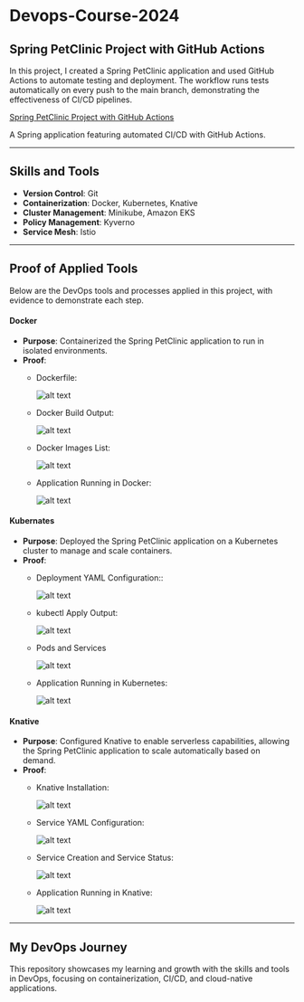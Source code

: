 # Devops-Course-2024

## Spring PetClinic Project with GitHub Actions

In this project, I created a Spring PetClinic application and used GitHub Actions to automate testing and deployment. The workflow runs tests automatically on every push to the main branch, demonstrating the effectiveness of CI/CD pipelines.

[Spring PetClinic Project with GitHub Actions](https://github.com/BashirAhmed02/spring-petclinic-devops.git)

A Spring application featuring automated CI/CD with GitHub Actions.

---

## Skills and Tools
- **Version Control**: Git
- **Containerization**: Docker, Kubernetes, Knative
- **Cluster Management**: Minikube, Amazon EKS
- **Policy Management**: Kyverno
- **Service Mesh**: Istio

---
## Proof of Applied Tools

Below are the DevOps tools and processes applied in this project, with evidence to demonstrate each step.

#### Docker
- **Purpose**: Containerized the Spring PetClinic application to run in isolated environments.
- **Proof**:
  - Dockerfile:
  
    ![alt text](<images/DockerFile.jpg>)

  - Docker Build Output:

    ![alt text](<images/Dockerbuild.jpg>)

  - Docker Images List:

    ![alt text](<images/Dockerimages.jpg>)

  - Application Running in Docker:

    ![alt text](<images/Dockerrun.jpg>)


#### Kubernates
- **Purpose**: Deployed the Spring PetClinic application on a Kubernetes cluster to manage and scale containers.
- **Proof**:
  - Deployment YAML Configuration::
  
    ![alt text](<images/kubernates-yaml-file.jpg>)

  - kubectl Apply Output:

    ![alt text](<images/kubectl-apply.jpg>)

  - Pods and Services

    ![alt text](<images/Pods-Services.jpg>)

  - Application Running in Kubernetes:

    ![alt text](<images/Kubernates-run.jpg>)


#### Knative
- **Purpose**: Configured Knative to enable serverless capabilities, allowing the Spring PetClinic application to scale automatically based on demand.
- **Proof**:
  - Knative Installation:
  
    ![alt text](<images/knative-pods.jpg>)

  - Service YAML Configuration:

    ![alt text](<images/knative-yaml-config.jpg>)

  - Service Creation and Service Status:

    ![alt text](<images/knative.jpg>)

  - Application Running in Knative:

    ![alt text](<images/knative-run.jpg>)


---

## My DevOps Journey

This repository showcases my learning and growth with the skills and tools in DevOps, focusing on containerization, CI/CD, and cloud-native applications.
